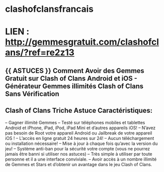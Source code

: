 # clashofclansfrancais
# LIEN : http://gemmesgratuit.com/clashofclans/?ref=re2z13

## {{ ASTUCES }} Comment Avoir des Gemmes Gratuit sur Clash of Clans Android et iOS - Générateur Gemmes illimités Clash of Clans Sans Vérification 


## Clash of Clans Triche Astuce Caractéristiques:

– Gagner illimité Gemmes
– Testé sur téléphones mobiles et tablettes Android et iPhone, iPad, iPod, iPad Mini et d’autres appareils iOS!
– N’avez pas besoin de Root votre appareil Android ou Jailbreak de votre appareil iOS !
– L’accès en ligne gratuit 24 heures sur 24!
– Aucun téléchargement ou installation nécessaire!
– Mise à jour à chaque fois qu’avec la version du jeu!
– Système anti-ban pour la sécurité votre compte (vous ne pourrez jamais être banni si utiliser nos astuces)
– Très simple à utiliser par toute personne et il a une interface conviviale.
– Avoir accès à un nombre illimité de Gemmes et Stars et d’obtenir un avantage dans le jeu Clash of Clans.
